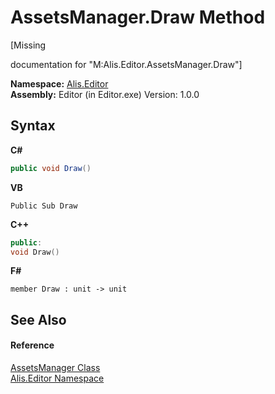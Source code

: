 # AssetsManager.Draw Method 
 

\[Missing <summary> documentation for "M:Alis.Editor.AssetsManager.Draw"\]

**Namespace:**&nbsp;<a href="b150ade4-39de-a232-5f06-d3cdc1b2c538">Alis.Editor</a><br />**Assembly:**&nbsp;Editor (in Editor.exe) Version: 1.0.0

## Syntax

**C#**<br />
``` C#
public void Draw()
```

**VB**<br />
``` VB
Public Sub Draw
```

**C++**<br />
``` C++
public:
void Draw()
```

**F#**<br />
``` F#
member Draw : unit -> unit 

```


## See Also


#### Reference
<a href="d0bb5ce4-99af-6428-864f-182a665a3a12">AssetsManager Class</a><br /><a href="b150ade4-39de-a232-5f06-d3cdc1b2c538">Alis.Editor Namespace</a><br />